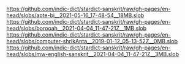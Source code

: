 https://github.com/indic-dict/stardict-sanskrit/raw/gh-pages/en-head/slobs/apte-bi__2021-05-16_17-48-54__18MB.slob  
https://github.com/indic-dict/stardict-sanskrit/raw/gh-pages/en-head/slobs/borooah__2021-04-04_11-47-21Z__1MB.slob  
https://github.com/indic-dict/stardict-sanskrit/raw/gh-pages/en-head/slobs/computer-shrIkAnta__2019-01-12_05-13-52Z__0MB.slob  
https://github.com/indic-dict/stardict-sanskrit/raw/gh-pages/en-head/slobs/mw-english-sanskrit__2021-04-04_11-47-21Z__3MB.slob  
